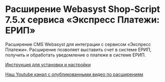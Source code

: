 ﻿# Расширение Webasyst Shop-Script 7.5.x сервиса «Экспресс Платежи: ЕРИП»
Расширение CMS Webasyst для интеграции с сервисом «Экспресс Платежи». Расширение позволяет выставить счет в системе ЕРИП, получить и обработать уведомление о платеже в системе ЕРИП.

<a href="https://express-pay.by/extensions/webasyst-shop-script-7-5-x/erip">Инструкция для установки и настройки</a>

<a href="https://www.youtube.com/c/express-pay-by">Наш Youtube канал с опубликованными видео по расширениям</a>
